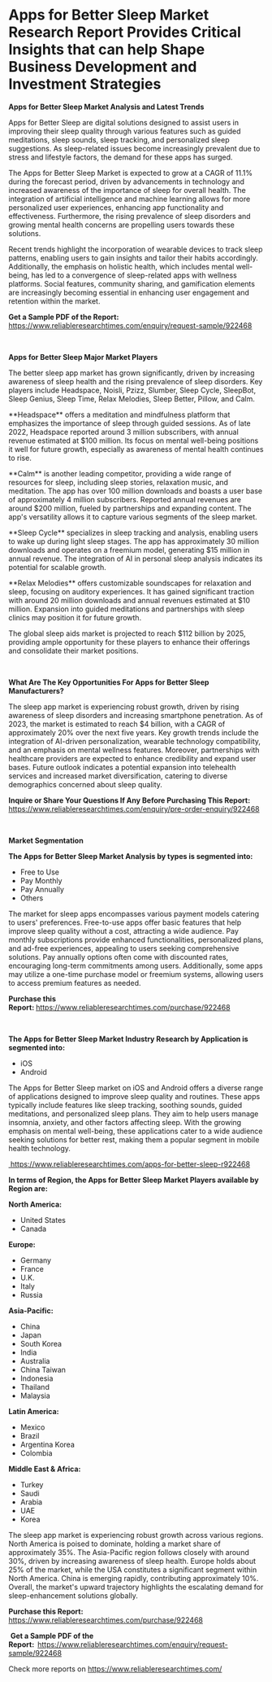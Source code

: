 <p><h1>Apps for Better Sleep Market Research Report Provides Critical Insights that can help Shape Business Development and Investment Strategies</h1></p><p><strong>Apps for Better Sleep Market Analysis and Latest Trends</strong></p>
<p><p>Apps for Better Sleep are digital solutions designed to assist users in improving their sleep quality through various features such as guided meditations, sleep sounds, sleep tracking, and personalized sleep suggestions. As sleep-related issues become increasingly prevalent due to stress and lifestyle factors, the demand for these apps has surged.</p><p>The Apps for Better Sleep Market is expected to grow at a CAGR of 11.1% during the forecast period, driven by advancements in technology and increased awareness of the importance of sleep for overall health. The integration of artificial intelligence and machine learning allows for more personalized user experiences, enhancing app functionality and effectiveness. Furthermore, the rising prevalence of sleep disorders and growing mental health concerns are propelling users towards these solutions.</p><p>Recent trends highlight the incorporation of wearable devices to track sleep patterns, enabling users to gain insights and tailor their habits accordingly. Additionally, the emphasis on holistic health, which includes mental well-being, has led to a convergence of sleep-related apps with wellness platforms. Social features, community sharing, and gamification elements are increasingly becoming essential in enhancing user engagement and retention within the market.</p></p>
<p><strong>Get a Sample PDF of the Report:&nbsp;</strong> <a href="https://www.reliableresearchtimes.com/enquiry/request-sample/922468?utm_campaign=2642&utm_medium=2&utm_source=Github&utm_content=ia&utm_term=07032025&utm_id=apps-for-better-sleep">https://www.reliableresearchtimes.com/enquiry/request-sample/922468</a></p>
<p>&nbsp;</p>
<p><strong>Apps for Better Sleep Major Market Players</strong></p>
<p><p>The better sleep app market has grown significantly, driven by increasing awareness of sleep health and the rising prevalence of sleep disorders. Key players include Headspace, Noisli, Pzizz, Slumber, Sleep Cycle, SleepBot, Sleep Genius, Sleep Time, Relax Melodies, Sleep Better, Pillow, and Calm.</p><p>**Headspace** offers a meditation and mindfulness platform that emphasizes the importance of sleep through guided sessions. As of late 2022, Headspace reported around 3 million subscribers, with annual revenue estimated at $100 million. Its focus on mental well-being positions it well for future growth, especially as awareness of mental health continues to rise.</p><p>**Calm** is another leading competitor, providing a wide range of resources for sleep, including sleep stories, relaxation music, and meditation. The app has over 100 million downloads and boasts a user base of approximately 4 million subscribers. Reported annual revenues are around $200 million, fueled by partnerships and expanding content. The app's versatility allows it to capture various segments of the sleep market.</p><p>**Sleep Cycle** specializes in sleep tracking and analysis, enabling users to wake up during light sleep stages. The app has approximately 30 million downloads and operates on a freemium model, generating $15 million in annual revenue. The integration of AI in personal sleep analysis indicates its potential for scalable growth.</p><p>**Relax Melodies** offers customizable soundscapes for relaxation and sleep, focusing on auditory experiences. It has gained significant traction with around 20 million downloads and annual revenues estimated at $10 million. Expansion into guided meditations and partnerships with sleep clinics may position it for future growth.</p><p>The global sleep aids market is projected to reach $112 billion by 2025, providing ample opportunity for these players to enhance their offerings and consolidate their market positions.</p></p>
<p>&nbsp;</p>
<p><strong>What Are The Key Opportunities For Apps for Better Sleep Manufacturers?</strong></p>
<p><p>The sleep app market is experiencing robust growth, driven by rising awareness of sleep disorders and increasing smartphone penetration. As of 2023, the market is estimated to reach $4 billion, with a CAGR of approximately 20% over the next five years. Key growth trends include the integration of AI-driven personalization, wearable technology compatibility, and an emphasis on mental wellness features. Moreover, partnerships with healthcare providers are expected to enhance credibility and expand user bases. Future outlook indicates a potential expansion into telehealth services and increased market diversification, catering to diverse demographics concerned about sleep quality.</p></p>
<p><strong>Inquire or Share Your Questions If Any Before Purchasing This Report:</strong> <a href="https://www.reliableresearchtimes.com/enquiry/pre-order-enquiry/922468?utm_campaign=2642&utm_medium=2&utm_source=Github&utm_content=ia&utm_term=07032025&utm_id=apps-for-better-sleep">https://www.reliableresearchtimes.com/enquiry/pre-order-enquiry/922468</a></p>
<p>&nbsp;</p>
<p><strong>Market Segmentation</strong></p>
<p><strong>The Apps for Better Sleep Market Analysis by types is segmented into:</strong></p>
<p><ul><li>Free to Use</li><li>Pay Monthly</li><li>Pay Annually</li><li>Others</li></ul></p>
<p><p>The market for sleep apps encompasses various payment models catering to users' preferences. Free-to-use apps offer basic features that help improve sleep quality without a cost, attracting a wide audience. Pay monthly subscriptions provide enhanced functionalities, personalized plans, and ad-free experiences, appealing to users seeking comprehensive solutions. Pay annually options often come with discounted rates, encouraging long-term commitments among users. Additionally, some apps may utilize a one-time purchase model or freemium systems, allowing users to access premium features as needed.</p></p>
<p><strong>Purchase this Report:&nbsp;</strong><a href="https://www.reliableresearchtimes.com/purchase/922468?utm_campaign=2642&utm_medium=2&utm_source=Github&utm_content=ia&utm_term=07032025&utm_id=apps-for-better-sleep">https://www.reliableresearchtimes.com/purchase/922468</a></p>
<p>&nbsp;</p>
<p><strong>The Apps for Better Sleep Market Industry Research by Application is segmented into:</strong></p>
<p><ul><li>iOS</li><li>Android</li></ul></p>
<p><p>The Apps for Better Sleep market on iOS and Android offers a diverse range of applications designed to improve sleep quality and routines. These apps typically include features like sleep tracking, soothing sounds, guided meditations, and personalized sleep plans. They aim to help users manage insomnia, anxiety, and other factors affecting sleep. With the growing emphasis on mental well-being, these applications cater to a wide audience seeking solutions for better rest, making them a popular segment in mobile health technology.</p></p>
<p><a href="https://www.reliableresearchtimes.com/apps-for-better-sleep-r922468?utm_campaign=2642&utm_medium=2&utm_source=Github&utm_content=ia&utm_term=07032025&utm_id=apps-for-better-sleep">&nbsp;https://www.reliableresearchtimes.com/apps-for-better-sleep-r922468</a></p>
<p><strong>In terms of Region, the Apps for Better Sleep Market Players available by Region are:</strong></p>
<p>
    <p> <strong> North America: </strong>
        <ul>
            <li>United States</li>
            <li>Canada</li>
        </ul>
        </p> 
    <p> <strong> Europe: </strong>
        <ul>
            <li>Germany</li>
            <li>France</li>
            <li>U.K.</li>
            <li>Italy</li>
            <li>Russia</li>
        </ul>
        </p> 
    <p> <strong> Asia-Pacific: </strong>
        <ul>
            <li>China</li>
            <li>Japan</li>
            <li>South Korea</li>
            <li>India</li>
            <li>Australia</li>
            <li>China Taiwan</li>
            <li>Indonesia</li>
            <li>Thailand</li>
            <li>Malaysia</li>
        </ul>
        </p> 
    <p> <strong> Latin America: </strong>
        <ul>
            <li>Mexico</li>
            <li>Brazil</li>
            <li>Argentina Korea</li>
            <li>Colombia</li>
        </ul>
        </p> 
    <p> <strong> Middle East & Africa: </strong>
        <ul>
            <li>Turkey</li>
            <li>Saudi</li>
            <li>Arabia</li>
            <li>UAE</li>
            <li>Korea</li>
        </ul>
    </p>
    </p>
<p><p>The sleep app market is experiencing robust growth across various regions. North America is poised to dominate, holding a market share of approximately 35%. The Asia-Pacific region follows closely with around 30%, driven by increasing awareness of sleep health. Europe holds about 25% of the market, while the USA constitutes a significant segment within North America. China is emerging rapidly, contributing approximately 10%. Overall, the market's upward trajectory highlights the escalating demand for sleep-enhancement solutions globally.</p></p>
<p><strong>Purchase this Report: </strong><a href="https://www.reliableresearchtimes.com/purchase/922468?utm_campaign=2642&utm_medium=2&utm_source=Github&utm_content=ia&utm_term=07032025&utm_id=apps-for-better-sleep">https://www.reliableresearchtimes.com/purchase/922468</a></p>
<p>&nbsp;<strong>Get a Sample PDF of the Report:&nbsp;&nbsp;</strong><a href="https://www.reliableresearchtimes.com/enquiry/request-sample/922468?utm_campaign=2642&utm_medium=2&utm_source=Github&utm_content=ia&utm_term=07032025&utm_id=apps-for-better-sleep">https://www.reliableresearchtimes.com/enquiry/request-sample/922468</a></p>
<p><strong></strong></p>
<p>Check more reports on <a href="https://www.reliableresearchtimes.com/?utm_campaign=2642&utm_medium=2&utm_source=Github&utm_content=ia&utm_term=07032025&utm_id=apps-for-better-sleep">https://www.reliableresearchtimes.com/</a></p>